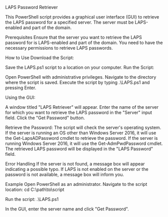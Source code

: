 LAPS Password Retriever

This PowerShell script provides a graphical user interface (GUI) to retrieve the LAPS password for a specified server. 
The server must be LAPS-enabled and part of the domain.

Prerequisites
Ensure that the server you want to retrieve the LAPS password for is LAPS-enabled and part of the domain.
You need to have the necessary permissions to retrieve LAPS passwords.

How to Use
Download the Script:

Save the LAPS.ps1 script to a location on your computer.
Run the Script:

Open PowerShell with administrative privileges.
Navigate to the directory where the script is saved.
Execute the script by typing .\LAPS.ps1 and pressing Enter.

Using the GUI:

A window titled "LAPS Retriever" will appear.
Enter the name of the server for which you want to retrieve the LAPS password in the "Server" input field.
Click the "Get Password" button.

Retrieve the Password:
The script will check the server's operating system.
If the server is running an OS other than Windows Server 2016, it will use the Get-LapsADPassword cmdlet to retrieve the password.
If the server is running Windows Server 2016, it will use the Get-AdmPwdPassword cmdlet.
The retrieved LAPS password will be displayed in the "LAPS Password" field.

Error Handling
If the server is not found, a message box will appear indicating a possible typo.
If LAPS is not enabled on the server or the password is not available, a message box will inform you.

Example
Open PowerShell as an administrator.
Navigate to the script location:
cd C:\path\to\script

Run the script:
.\LAPS.ps1

In the GUI, enter the server name and click "Get Password".
